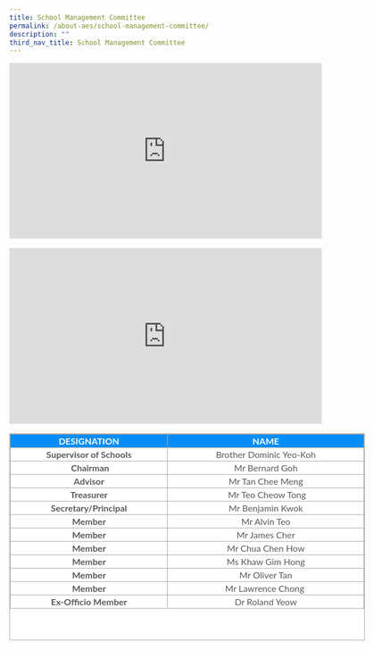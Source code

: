 ```yaml
---
title: School Management Committee
permalink: /about-aes/school-management-committee/
description: ""
third_nav_title: School Management Committee
---
```

<div align="center"><iframe width="560" height="315" src="https://www.youtube.com/embed/peYF44D9Gc0" title="YouTube video player" frameborder="0" allow="accelerometer; autoplay; clipboard-write; encrypted-media; gyroscope; picture-in-picture; web-share" allowfullscreen></iframe></div>

<br>

<div align="center"><iframe width="560" height="315" src="https://www.youtube.com/embed/PHZwNo3nlqQ" title="YouTube video player" frameborder="0" allow="accelerometer; autoplay; clipboard-write; encrypted-media; gyroscope; picture-in-picture; web-share" allowfullscreen></iframe></div>

<br>

<table border="1" cellspacing="0" cellpadding="0" class="iveo_table ives_tab_simple3 ive_eobj_center" style="margin: auto; outline: 0px; padding: 0px; border-collapse: collapse; clear: both; border: 1px solid rgb(170, 170, 170); color: rgb(88, 89, 91); font-family: Lato, sans-serif; font-size: 16px; font-style: normal; font-variant-ligatures: normal; font-variant-caps: normal; font-weight: 400; letter-spacing: normal; orphans: 2; text-align: left; text-transform: none; white-space: normal; widows: 2; word-spacing: 0px; -webkit-text-stroke-width: 0px; background-color: rgb(255, 255, 255); text-decoration-thickness: initial; text-decoration-style: initial; text-decoration-color: initial; width: 637px; height: 371px;"><tbody style="margin: 0px; outline: 0px; padding: 0px;"><tr style="margin: 0px; outline: 0px; padding: 0px; height: 15.45pt; background-color: rgb(5, 142, 249); color: white;"><td style="margin: 0px; outline: 0px; padding: 2px; text-align: center; border: 1px solid rgb(170, 170, 170); width: 382px;"><b style="margin: 0px; outline: 0px; padding: 0px;">DESIGNATION</b></td><td style="margin: 0px; outline: 0px; padding: 2px; text-align: center; border: 1px solid rgb(170, 170, 170); width: 554px;"><b style="margin: 0px; outline: 0px; padding: 0px;">NAME</b></td></tr><tr style="margin: 0px; outline: 0px; padding: 0px; height: 12.2pt;"><td style="margin: 0px; outline: 0px; padding: 2px; text-align: center; border: 1px solid rgb(170, 170, 170);"><b style="margin: 0px; outline: 0px; padding: 0px;">Supervisor of Schools</b></td><td style="margin: 0px; outline: 0px; padding: 2px; text-align: center; border: 1px solid rgb(170, 170, 170);">Brother Dominic Yeo-Koh</td></tr><tr style="margin: 0px; outline: 0px; padding: 0px;"><td style="margin: 0px; outline: 0px; padding: 2px; text-align: center; border: 1px solid rgb(170, 170, 170);">&nbsp;<b style="margin: 0px; outline: 0px; padding: 0px;">Chairman</b></td><td style="margin: 0px; outline: 0px; padding: 2px; text-align: center; border: 1px solid rgb(170, 170, 170);">&nbsp;Mr Bernard Goh&nbsp;</td></tr><tr style="margin: 0px; outline: 0px; padding: 0px; height: 15.45pt;"><td valign="top" style="margin: 0px; outline: 0px; padding: 2px; text-align: center; border: 1px solid rgb(170, 170, 170); width: 179.15pt;"><b style="margin: 0px; outline: 0px; padding: 0px;">Advisor</b><br style="margin: 0px; outline: 0px; padding: 0px;"></td><td style="margin: 0px; outline: 0px; padding: 2px; text-align: center; border: 1px solid rgb(170, 170, 170);">Mr Tan Chee Meng</td></tr><tr style="margin: 0px; outline: 0px; padding: 0px; height: 15.45pt;"><td valign="top" style="margin: 0px; outline: 0px; padding: 2px; text-align: center; border: 1px solid rgb(170, 170, 170); width: 179.15pt;"><b style="margin: 0px; outline: 0px; padding: 0px;">Treasurer</b></td><td style="margin: 0px; outline: 0px; padding: 2px; text-align: center; border: 1px solid rgb(170, 170, 170);">&nbsp;Mr Teo Cheow Tong</td></tr><tr style="margin: 0px; outline: 0px; padding: 0px; height: 16.05pt;"><td valign="top" style="margin: 0px; outline: 0px; padding: 2px; text-align: center; border: 1px solid rgb(170, 170, 170); width: 179.15pt;"><b style="margin: 0px; outline: 0px; padding: 0px;">Secretary/Principal</b></td><td style="margin: 0px; outline: 0px; padding: 2px; text-align: center; border: 1px solid rgb(170, 170, 170);">Mr Benjamin Kwok</td></tr><tr style="margin: 0px; outline: 0px; padding: 0px; height: 15.45pt;"><td valign="top" style="margin: 0px; outline: 0px; padding: 2px; text-align: center; border: 1px solid rgb(170, 170, 170); width: 179.15pt;"><b style="margin: 0px; outline: 0px; padding: 0px;">Member</b></td><td style="margin: 0px; outline: 0px; padding: 2px; text-align: center; border: 1px solid rgb(170, 170, 170);">Mr Alvin Teo</td></tr><tr style="margin: 0px; outline: 0px; padding: 0px; height: 15.45pt;"><td valign="top" style="margin: 0px; outline: 0px; padding: 2px; text-align: center; border: 1px solid rgb(170, 170, 170); width: 179.15pt;"><b style="margin: 0px; outline: 0px; padding: 0px;">Member</b></td><td style="margin: 0px; outline: 0px; padding: 2px; text-align: center; border: 1px solid rgb(170, 170, 170);">Mr James Cher</td></tr><tr style="margin: 0px; outline: 0px; padding: 0px; height: 15.45pt;"><td valign="top" style="margin: 0px; outline: 0px; padding: 2px; text-align: center; border: 1px solid rgb(170, 170, 170); width: 179.15pt;"><b style="margin: 0px; outline: 0px; padding: 0px;">Member</b></td><td style="margin: 0px; outline: 0px; padding: 2px; text-align: center; border: 1px solid rgb(170, 170, 170);">Mr Chua Chen How</td></tr><tr style="margin: 0px; outline: 0px; padding: 0px; height: 12.2pt;"><td valign="top" style="margin: 0px; outline: 0px; padding: 2px; text-align: center; border: 1px solid rgb(170, 170, 170); width: 179.15pt;"><b style="margin: 0px; outline: 0px; padding: 0px;">Member</b></td><td style="margin: 0px; outline: 0px; padding: 2px; text-align: center; border: 1px solid rgb(170, 170, 170);">Ms Khaw Gim Hong</td></tr><tr style="margin: 0px; outline: 0px; padding: 0px; height: 12.2pt;"><td style="margin: 0px; outline: 0px; padding: 2px; text-align: center; border: 1px solid rgb(170, 170, 170);"><b style="margin: 0px; outline: 0px; padding: 0px;">Member</b></td><td style="margin: 0px; outline: 0px; padding: 2px; text-align: center; border: 1px solid rgb(170, 170, 170);">Mr Oliver Tan</td></tr><tr style="margin: 0px; outline: 0px; padding: 0px;"><td style="margin: 0px; outline: 0px; padding: 2px; text-align: center; border: 1px solid rgb(170, 170, 170);"><b style="margin: 0px; outline: 0px; padding: 0px;">Member</b></td><td style="margin: 0px; outline: 0px; padding: 2px; text-align: center; border: 1px solid rgb(170, 170, 170);">Mr Lawrence Chong&nbsp;</td></tr><tr style="margin: 0px; outline: 0px; padding: 0px; height: 12.2pt;"><td style="margin: 0px; outline: 0px; padding: 2px; text-align: center; border: 1px solid rgb(170, 170, 170);"><b style="margin: 0px; outline: 0px; padding: 0px;">Ex-Officio&nbsp;Member</b></td><td style="margin: 0px; outline: 0px; padding: 2px; text-align: center; border: 1px solid rgb(170, 170, 170);">Dr Roland Yeow</td></tr></tbody></table>